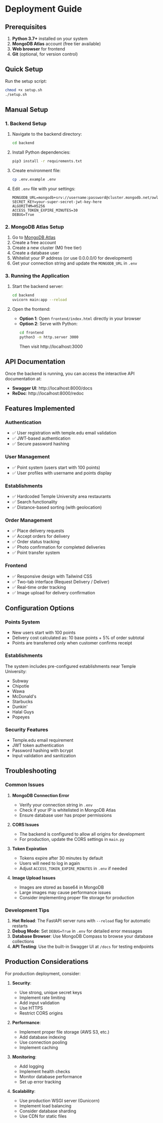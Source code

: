 # Deployment Guide

## Prerequisites

1. **Python 3.7+** installed on your system
2. **MongoDB Atlas** account (free tier available)
3. **Web browser** for frontend
4. **Git** (optional, for version control)

## Quick Setup

Run the setup script:
```bash
chmod +x setup.sh
./setup.sh
```

## Manual Setup

### 1. Backend Setup

1. Navigate to the backend directory:
   ```bash
   cd backend
   ```

2. Install Python dependencies:
   ```bash
   pip3 install -r requirements.txt
   ```

3. Create environment file:
   ```bash
   cp .env.example .env
   ```

4. Edit `.env` file with your settings:
   ```
   MONGODB_URL=mongodb+srv://username:password@cluster.mongodb.net/owlhacks_delivery
   SECRET_KEY=your-super-secret-jwt-key-here
   ALGORITHM=HS256
   ACCESS_TOKEN_EXPIRE_MINUTES=30
   DEBUG=True
   ```

### 2. MongoDB Atlas Setup

1. Go to [MongoDB Atlas](https://www.mongodb.com/atlas)
2. Create a free account
3. Create a new cluster (M0 free tier)
4. Create a database user
5. Whitelist your IP address (or use 0.0.0.0/0 for development)
6. Get your connection string and update the `MONGODB_URL` in `.env`

### 3. Running the Application

1. Start the backend server:
   ```bash
   cd backend
   uvicorn main:app --reload
   ```

2. Open the frontend:
   - **Option 1**: Open `frontend/index.html` directly in your browser
   - **Option 2**: Serve with Python:
     ```bash
     cd frontend
     python3 -m http.server 3000
     ```
     Then visit http://localhost:3000

## API Documentation

Once the backend is running, you can access the interactive API documentation at:
- **Swagger UI**: http://localhost:8000/docs
- **ReDoc**: http://localhost:8000/redoc

## Features Implemented

### Authentication
- ✅ User registration with temple.edu email validation
- ✅ JWT-based authentication
- ✅ Secure password hashing

### User Management
- ✅ Point system (users start with 100 points)
- ✅ User profiles with username and points display

### Establishments
- ✅ Hardcoded Temple University area restaurants
- ✅ Search functionality
- ✅ Distance-based sorting (with geolocation)

### Order Management
- ✅ Place delivery requests
- ✅ Accept orders for delivery
- ✅ Order status tracking
- ✅ Photo confirmation for completed deliveries
- ✅ Point transfer system

### Frontend
- ✅ Responsive design with Tailwind CSS
- ✅ Two-tab interface (Request Delivery / Deliver)
- ✅ Real-time order tracking
- ✅ Image upload for delivery confirmation

## Configuration Options

### Points System
- New users start with 100 points
- Delivery cost calculated as: 10 base points + 5% of order subtotal
- Points are transferred only when customer confirms receipt

### Establishments
The system includes pre-configured establishments near Temple University:
- Subway
- Chipotle
- Wawa
- McDonald's
- Starbucks
- Dunkin'
- Halal Guys
- Popeyes

### Security Features
- Temple.edu email requirement
- JWT token authentication
- Password hashing with bcrypt
- Input validation and sanitization

## Troubleshooting

### Common Issues

1. **MongoDB Connection Error**
   - Verify your connection string in `.env`
   - Check if your IP is whitelisted in MongoDB Atlas
   - Ensure database user has proper permissions

2. **CORS Issues**
   - The backend is configured to allow all origins for development
   - For production, update the CORS settings in `main.py`

3. **Token Expiration**
   - Tokens expire after 30 minutes by default
   - Users will need to log in again
   - Adjust `ACCESS_TOKEN_EXPIRE_MINUTES` in `.env` if needed

4. **Image Upload Issues**
   - Images are stored as base64 in MongoDB
   - Large images may cause performance issues
   - Consider implementing proper file storage for production

### Development Tips

1. **Hot Reload**: The FastAPI server runs with `--reload` flag for automatic restarts
2. **Debug Mode**: Set `DEBUG=True` in `.env` for detailed error messages
3. **Database Browser**: Use MongoDB Compass to browse your database collections
4. **API Testing**: Use the built-in Swagger UI at `/docs` for testing endpoints

## Production Considerations

For production deployment, consider:

1. **Security**:
   - Use strong, unique secret keys
   - Implement rate limiting
   - Add input validation
   - Use HTTPS
   - Restrict CORS origins

2. **Performance**:
   - Implement proper file storage (AWS S3, etc.)
   - Add database indexing
   - Use connection pooling
   - Implement caching

3. **Monitoring**:
   - Add logging
   - Implement health checks
   - Monitor database performance
   - Set up error tracking

4. **Scalability**:
   - Use production WSGI server (Gunicorn)
   - Implement load balancing
   - Consider database sharding
   - Use CDN for static files